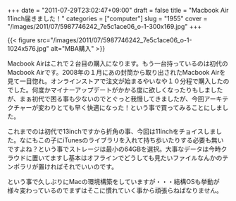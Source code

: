 +++
date = "2011-07-29T23:02:47+09:00"
draft = false
title = "Macbook Air 11inch届きました！"
categories = ["computer"]
slug = "1955"
cover = "/images/2011/07/5987746242_7e5c1ace06_o-1-300x169.jpg"
+++

{{< figure src="/images/2011/07/5987746242_7e5c1ace06_o-1-1024x576.jpg" alt="MBA購入" >}}

<p>Macbook Airはこれで２台目の購入になります。もう一台持っているのは初代のMacbook Airです。2008年の１月にあの封筒から取り出されたMacbook Airを見て一目惚れ。オンラインストアで注文が始まるやいなや１０分程で購入したのでした。何度かマイナーアップデートがかかる度に欲しくなったりもしましたが、まぁ初代で困る事も少ないのでとぐっと我慢してきましたが、今回アーキテクチャーが変わりとても早く快適になった！という事で買ってみることにしました。</p>
<p>これまでのは初代で13inchですから折角の事、今回は11inchをチョイスしました。なにもこの子にiTunesのライブラリを入れて持ち歩いたりする必要も無いですよね？という事でストレージは最小の64GBを選択。大事なデータは今時クラウドに置いてますし基本はオフラインでどうしても見たいファイルなんかのテンポラリが置ければそれでいいのです。</p>
<p>という事で久しぶりにMacの環境構築をしていますが・・・結構OSも挙動が様々変わっているのでまずはそこに慣れていく事から頑張らねばなりません。</p>
<p> </p>
